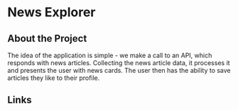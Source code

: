 # News Explorer

## About the Project

The idea of the application is simple - we make a call to an API, which responds with news articles. Collecting the news article data, it processes it and presents the user with news cards. The user then has the ability to save articles they like to their profile.

## Links
